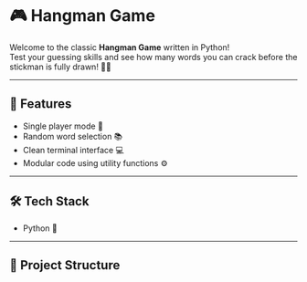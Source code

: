 # 🎮 Hangman Game

Welcome to the classic **Hangman Game** written in Python!  
Test your guessing skills and see how many words you can crack before the stickman is fully drawn! 🕵️‍♂️

---

## 🚀 Features
- Single player mode 🎯
- Random word selection 📚
- Clean terminal interface 💻
- Modular code using utility functions ⚙️

---

## 🛠️ Tech Stack
- Python 🐍

---

## 📂 Project Structure

